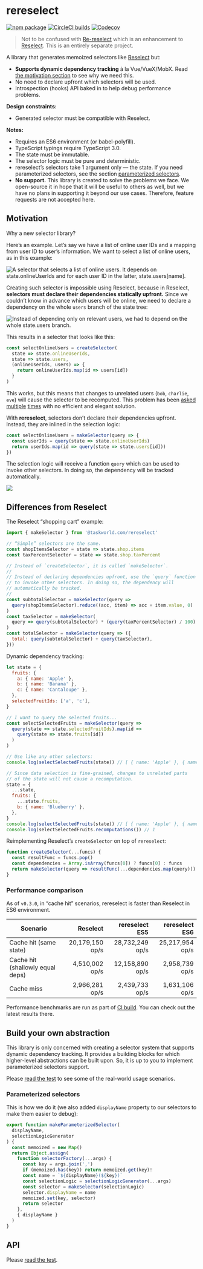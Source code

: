 # rereselect

[![npm package][npm-badge]][npm] [![CircleCI builds][build-badge]][build]
[![Codecov][cov-badge]][cov]

[build-badge]:
  https://img.shields.io/circleci/project/github/taskworld/rereselect/master.svg?style=for-the-badge
[build]: https://circleci.com/gh/taskworld/rereselect
[npm-badge]:
  https://img.shields.io/npm/v/@taskworld.com/rereselect.svg?style=for-the-badge
[npm]: https://www.npmjs.com/package/@taskworld.com/rereselect
[cov-badge]:
  https://img.shields.io/codecov/c/github/taskworld/rereselect/master.svg?style=for-the-badge
[cov]: https://codecov.io/gh/taskworld/rereselect

> Not to be confused with
> [Re-reselect](https://github.com/toomuchdesign/re-reselect) which is an
> enhancement to [Reselect](https://github.com/reduxjs/reselect). This is an
> entirely separate project.

A library that generates memoized selectors like
[Reselect](https://github.com/reduxjs/reselect) but:

- **Supports dynamic dependency tracking** à la Vue/VueX/MobX. Read
  [the motivation section](#motivation) to see why we need this.
- No need to declare upfront which selectors will be used.
- Introspection (hooks) API baked in to help debug performance problems.

**Design constraints:**

- Generated selector must be compatible with Reselect.

**Notes:**

- Requires an ES6 environment (or babel-polyfill).
- TypeScript typings require TypeScript 3.0.
- The state must be immutable.
- The selector logic must be pure and deterministic.
- rereselect’s selectors take 1 argument only — the state. If you need
  parameterized selectors, see the section
  [parameterized selectors](#parameterized-selectors).
- **No support.** This library is created to solve the problems we face. We
  open-source it in hope that it will be useful to others as well, but we have
  no plans in supporting it beyond our use cases. Therefore, feature requests
  are not accepted here.

## Motivation

Why a new selector library?

Here’s an example. Let’s say we have a list of online user IDs and a mapping
from user ID to user’s information. We want to select a list of online users, as
in this example:

![A selector that selects a list of online users. It depends on `state.onlineUserIds` and for each user ID in the latter, `state.users[name]`.](./docs/images/fine-grained.png)

Creating such selector is impossible using Reselect, because in Reselect,
**selectors must declare their dependencies statically upfront.** Since we
couldn’t know in advance which users will be online, we need to declare a
dependency on the whole `users` branch of the state tree:

![Instead of depending only on relevant users, we had to depend on the whole `state.users` branch.](./docs/images/limitation.png)

This results in a selector that looks like this:

```js
const selectOnlineUsers = createSelector(
  state => state.onlineUserIds,
  state => state.users,
  (onlineUserIds, users) => {
    return onlineUserIds.map(id => users[id])
  }
)
```

This works, but this means that changes to unrelated users (`bob`, `charlie`,
`eve`) will cause the selector to be recomputed. This problem has been
[asked](https://stackoverflow.com/a/51973044)
[multiple](https://github.com/reduxjs/reselect/issues/353)
[times](https://github.com/reduxjs/reselect/issues/360) with no efficient and
elegant solution.

With **rereselect**, selectors don’t declare their dependencies upfront.
Instead, they are inlined in the selection logic:

```js
const selectOnlineUsers = makeSelector(query => {
  const userIds = query(state => state.onlineUserIds)
  return userIds.map(id => query(state => state.users[id]))
})
```

The selection logic will receive a function `query` which can be used to invoke
other selectors. In doing so, the dependency will be tracked automatically.

![](./docs/images/example-usage.png)

## Differences from Reselect

The Reselect “shopping cart” example:

```js
import { makeSelector } from '@taskworld.com/rereselect'

// “Simple” selectors are the same.
const shopItemsSelector = state => state.shop.items
const taxPercentSelector = state => state.shop.taxPercent

// Instead of `createSelector`, it is called `makeSelector`.
//
// Instead of declaring dependencies upfront, use the `query` function
// to invoke other selectors. In doing so, the dependency will
// automatically be tracked.
//
const subtotalSelector = makeSelector(query =>
  query(shopItemsSelector).reduce((acc, item) => acc + item.value, 0)
)
const taxSelector = makeSelector(
  query => query(subtotalSelector) * (query(taxPercentSelector) / 100)
)
const totalSelector = makeSelector(query => ({
  total: query(subtotalSelector) + query(taxSelector),
}))
```

Dynamic dependency tracking:

```js
let state = {
  fruits: {
    a: { name: 'Apple' },
    b: { name: 'Banana' },
    c: { name: 'Cantaloupe' },
  },
  selectedFruitIds: ['a', 'c'],
}

// I want to query the selected fruits...
const selectSelectedFruits = makeSelector(query =>
  query(state => state.selectedFruitIds).map(id =>
    query(state => state.fruits[id])
  )
)

// Use like any other selectors:
console.log(selectSelectedFruits(state)) // [ { name: 'Apple' }, { name: 'Cantaloupe' } ]

// Since data selection is fine-grained, changes to unrelated parts
// of the state will not cause a recomputation.
state = {
  ...state,
  fruits: {
    ...state.fruits,
    b: { name: 'Blueberry' },
  },
}
console.log(selectSelectedFruits(state)) // [ { name: 'Apple' }, { name: 'Cantaloupe' } ]
console.log(selectSelectedFruits.recomputations()) // 1
```

Reimplementing Reselect’s `createSelector` on top of `rereselect`:

```js
function createSelector(...funcs) {
  const resultFunc = funcs.pop()
  const dependencies = Array.isArray(funcs[0]) ? funcs[0] : funcs
  return makeSelector(query => resultFunc(...dependencies.map(query)))
}
```

### Performance comparison

As of `v0.3.0`, in “cache hit” scenarios, rereselect is faster than Reselect in
ES6 environment.

| Scenario                         |        Reselect | rereselect<br />ES5 | rereselect<br />ES6 |
| -------------------------------- | --------------: | ------------------: | ------------------: |
| Cache hit (same state)           | 20,179,150 op/s |     28,732,249 op/s |     25,217,954 op/s |
| Cache hit (shallowly equal deps) |  4,510,002 op/s |     12,158,890 op/s |      2,958,739 op/s |
| Cache miss                       |  2,966,281 op/s |      2,439,733 op/s |      1,631,106 op/s |

Performance benchmarks are run as part of
[CI build](https://circleci.com/gh/taskworld/rereselect). You can check out the
latest results there.

## Build your own abstraction

This library is only concerned with creating a selector system that supports
dynamic dependency tracking. It provides a building blocks for which
higher-level abstractions can be built upon. So, it is up to you to implement
parameterized selectors support.

Please [read the test](src/index.test.ts) to see some of the real-world usage
scenarios.

### Parameterized selectors

This is how we do it (we also added `displayName` property to our selectors to
make them easier to debug):

```typescript
export function makeParameterizedSelector(
  displayName,
  selectionLogicGenerator
) {
  const memoized = new Map()
  return Object.assign(
    function selectorFactory(...args) {
      const key = args.join(',')
      if (memoized.has(key)) return memoized.get(key)!
      const name = `${displayName}(${key})`
      const selectionLogic = selectionLogicGenerator(...args)
      const selector = makeSelector(selectionLogic)
      selector.displayName = name
      memoized.set(key, selector)
      return selector
    },
    { displayName }
  )
}
```

## API

Please [read the test](src/index.test.ts).
